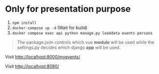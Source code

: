 # Only for presentation purpose

1. `npm install`
2. `docker-compose up -d` (Wait for build)
3. `docker compose exec api python manage.py loaddata events persons`

> The package.json controls which vue **module** will be used while the settings.py decides which django **app** will be used.

Visit [http://localhost:8000/myevents/](http://localhost:8000/myevents/)

Visit [http://localhost:8080/](http://localhost:8080/)
